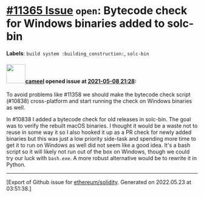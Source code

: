 # [\#11365 Issue](https://github.com/ethereum/solidity/issues/11365) `open`: Bytecode check for Windows binaries added to solc-bin
**Labels**: `build system :building_construction:`, `solc-bin`


#### <img src="https://avatars.githubusercontent.com/u/137030?v=4" width="50">[cameel](https://github.com/cameel) opened issue at [2021-05-08 21:28](https://github.com/ethereum/solidity/issues/11365):

To avoid problems like #11358 we should make the bytecode check script (#10838) cross-platform and start running the check on Windows binaries as well.

In #10838 I added a bytecode check for old releases in solc-bin. The goal was to verify the rebuilt macOS binaries. I thought it would be a waste not to reuse in some way it so I also hooked it up as a PR check for newly added binaries but this was just a low priority side-task and spending more time to get it to run on Windows as well did not seem like a good idea. It's a bash script so it will likely not run out of the box on Windows, though we could try our luck with `bash.exe`. A more robust alternative would be to rewrite it in Python.




-------------------------------------------------------------------------------



[Export of Github issue for [ethereum/solidity](https://github.com/ethereum/solidity). Generated on 2022.05.23 at 03:51:38.]
